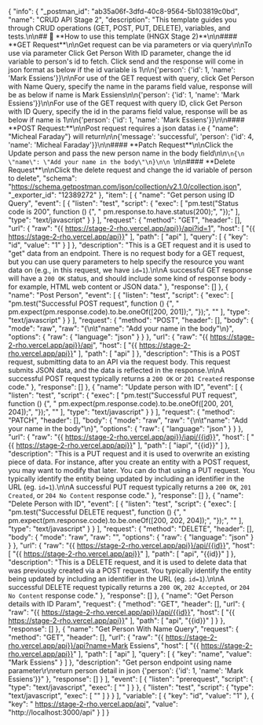 ﻿{ "info": { "\_postman\_id": "ab35a06f-3dfd-40c8-9564-5b103819c0bd", "name": "CRUD API Stage 2", "description": "This template guides you through CRUD operations (GET, POST, PUT, DELETE), variables, and tests.\n\n## 🔖 \*\*How to use this template (HNGX Stage 2)\*\*\n\n#### \*\*GET Request\*\*\n\nGet request can be via parameters or via query\n\nTo use via parameter Click Get Person With ID parameter, change the id variable to person's id to fetch. Click send and the response will come in json format as below if the id variable is 1\n\n{'person': {'id': 1, 'name': 'Mark Essiens'}}\n\nFor use of the GET request with query, click Get Person with Name Query, specify the name in the params field value, response will be as below if name is Mark Essiens\n\n{'person': {'id': 1, 'name': 'Mark Essiens'}}\n\nFor use of the GET request with query ID, click Get Person with ID Query, specify the id in the params field value, response will be as below if name is 1\n\n{'person': {'id': 1, 'name': 'Mark Essiens'}}\n\n#### \*\*POST Request:\*\*\n\nPost request requires a json datas i.e { \"name\": \"Micheal Faraday\"} will return\n\n{'message': 'successful', 'person': {'id': 4, 'name': 'Micheal Faraday'}}\n\n#### \*\*Patch Request\*\*\n\nClick the Update person and pass the new person name in the body field\n\n```\n{\n \"name\": \"Add your name in the body\"\n}\n\n ```\n\n#### \*\*Delete Request\*\*\n\nClick the delete request and change the id variable of person to delete", "schema": "https://schema.getpostman.com/json/collection/v2.1.0/collection.json", "\_exporter\_id": "12389272" }, "item": [ { "name": "Get person using ID Query", "event": [ { "listen": "test", "script": { "exec": [ "pm.test(\"Status code is 200\", function () {", " pm.response.to.have.status(200);", "});" ], "type": "text/javascript" } } ], "request": { "method": "GET", "header": [], "url": { "raw": "{{ https://stage-2-rho.vercel.app/api}}/api?id=1", "host": [ "{{ https://stage-2-rho.vercel.app/api}}" ], "path": [ "api" ], "query": [ { "key": "id", "value": "1" } ] }, "description": "This is a GET request and it is used to \"get\" data from an endpoint. There is no request body for a GET request, but you can use query parameters to help specify the resource you want data on (e.g., in this request, we have `id=1`).\n\nA successful GET response will have a `200 OK` status, and should include some kind of response body - for example, HTML web content or JSON data." }, "response": [] }, { "name": "Post Person", "event": [ { "listen": "test", "script": { "exec": [ "pm.test(\"Successful POST request\", function () {", " pm.expect(pm.response.code).to.be.oneOf([200, 201]);", "});", "" ], "type": "text/javascript" } } ], "request": { "method": "POST", "header": [], "body": { "mode": "raw", "raw": "{\n\t\"name\": \"Add your name in the body\"\n}", "options": { "raw": { "language": "json" } } }, "url": { "raw": "{{ https://stage-2-rho.vercel.app/api}}/api", "host": [ "{{ https://stage-2-rho.vercel.app/api}}" ], "path": [ "api" ] }, "description": "This is a POST request, submitting data to an API via the request body. This request submits JSON data, and the data is reflected in the response.\n\nA successful POST request typically returns a `200 OK` or `201 Created` response code." }, "response": [] }, { "name": "Update person with ID", "event": [ { "listen": "test", "script": { "exec": [ "pm.test(\"Successful PUT request\", function () {", " pm.expect(pm.response.code).to.be.oneOf([200, 201, 204]);", "});", "" ], "type": "text/javascript" } } ], "request": { "method": "PATCH", "header": [], "body": { "mode": "raw", "raw": "{\n\t\"name\": \"Add your name in the body\"\n}", "options": { "raw": { "language": "json" } } }, "url": { "raw": "{{ https://stage-2-rho.vercel.app/api}}/iapi/{{id}}", "host": [ "{{ https://stage-2-rho.vercel.app/api}}" ], "path": [ "iapi", "{{id}}" ] }, "description": "This is a PUT request and it is used to overwrite an existing piece of data. For instance, after you create an entity with a POST request, you may want to modify that later. You can do that using a PUT request. You typically identify the entity being updated by including an identifier in the URL (eg. `id=1`).\n\nA successful PUT request typically returns a `200 OK`, `201 Created`, or `204 No Content` response code." }, "response": [] }, { "name": "Delete Person with ID", "event": [ { "listen": "test", "script": { "exec": [ "pm.test(\"Successful DELETE request\", function () {", " pm.expect(pm.response.code).to.be.oneOf([200, 202, 204]);", "});", "" ], "type": "text/javascript" } } ], "request": { "method": "DELETE", "header": [], "body": { "mode": "raw", "raw": "", "options": { "raw": { "language": "json" } } }, "url": { "raw": "{{ https://stage-2-rho.vercel.app/api}}/api/{{id}}", "host": [ "{{ https://stage-2-rho.vercel.app/api}}" ], "path": [ "api", "{{id}}" ] }, "description": "This is a DELETE request, and it is used to delete data that was previously created via a POST request. You typically identify the entity being updated by including an identifier in the URL (eg. `id=1`).\n\nA successful DELETE request typically returns a `200 OK`, `202 Accepted`, or `204 No Content` response code." }, "response": [] }, { "name": "Get Person details with ID Param", "request": { "method": "GET", "header": [], "url": { "raw": "{{ https://stage-2-rho.vercel.app/api}}/api/{{id}}", "host": [ "{{ https://stage-2-rho.vercel.app/api}}" ], "path": [ "api", "{{id}}" ] } }, "response": [] }, { "name": "Get Person With Name Query", "request": { "method": "GET", "header": [], "url": { "raw": "{{ https://stage-2-rho.vercel.app/api}}/api?name=Mark Essiens", "host": [ "{{ https://stage-2-rho.vercel.app/api}}" ], "path": [ "api" ], "query": [ { "key": "name", "value": "Mark Essiens" } ] }, "description": "Get person endpoint using name parameter\r\nreturn person detail in json {'person': {'id': 1, 'name': 'Mark Essiens'}}" }, "response": [] } ], "event": [ { "listen": "prerequest", "script": { "type": "text/javascript", "exec": [ "" ] } }, { "listen": "test", "script": { "type": "text/javascript", "exec": [ "" ] } } ], "variable": [ { "key": "id", "value": "1" }, { "key": " https://stage-2-rho.vercel.app/api", "value": "http://localhost:3000/api" } ] }

